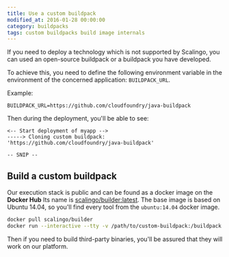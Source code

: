 ```yaml
---
title: Use a custom buildpack
modified_at: 2016-01-28 00:00:00
category: buildpacks
tags: custom buildpacks build image internals
---
```


If you need to deploy a technology which is not supported by Scalingo,
you can used an open-source buildpack or a buildpack you have developed.

To achieve this, you need to define the following environment variable in
the environment of the concerned application: `BUILDPACK_URL`.

Example:

```text
BUILDPACK_URL=https://github.com/cloudfoundry/java-buildpack
```

Then during the deployment, you'll be able to see:

```text
<-- Start deployment of myapp -->
-----> Cloning custom buildpack: 'https://github.com/cloudfoundry/java-buildpack'

-- SNIP --
```

## Build a custom buildpack

Our execution stack is public and can be found as a docker image on the __Docker Hub__
Its name is [scalingo/builder:latest](https://hub.docker.com/u/scalingo/builder/). The base
image is based on Ubuntu 14.04, so you'll find every tool from the `ubuntu:14.04` docker image.

```bash
docker pull scalingo/builder
docker run --interactive --tty -v /path/to/custom-buildpack:/buildpack scalingo/builder:latest bash
```

Then if you need to build third-party binaries, you'll be assured that they will work
on our platform.
